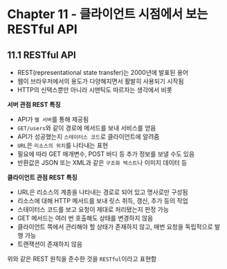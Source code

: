 # Chapter 11 - 클라이언트 시점에서 보는 RESTful API

## 11.1 RESTful API

- REST(representational state transfer)는 2000년에 발표된 용어
- 웹이 브라우저에서의 용도가 다양해지면서 활발히 사용되기 시작됨
- HTTP의 신택스뿐만 아니라 시맨틱도 따르자는 생각에서 비롯

**서버 관점 REST 특징**

- API가 `웹 서버`를 통해 제공됨
- `GET/users`와 같이 경로에 메서드를 보내 서비스를 얻음
- API가 성공했는지 `스테이터스 코드`로 클라이언트에 알려줌
- `URL`은 `리소스의 위치`를 나타내는 표현
- 필요에 따라 GET 매개변수, POST 바디 등 추가 정보를 보낼 수도 있음
- 반환값은 JSON 또는 XML과 같은 `구조화 텍스트`나 이미지 데이터 등

**클라이언트 관점 REST 특징**

- URL은 리소스의 계층을 나타내는 경로로 되어 있고 명사로만 구성됨
- 리소스에 대해 HTTP 메서드를 보내 릿스 취득, 갱신, 추가 등의 작업
- 스테이터스 코드를 보고 요청이 제대로 처리됐는지 판정 가능
- GET 메서드는 여러 번 호출해도 상태를 변경하지 않음
- 클라이언트 쪽에서 관리해야 할 상태가 존재하지 않고, 매번 요청을 독립적으로 발행 가능
- 트랜잭션이 존재하지 않음

위와 같은 REST 원칙을 준수한 것을 `RESTful`이라고 표현함
